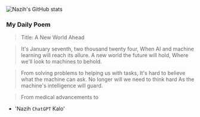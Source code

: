 
![Nazih's GitHub stats](https://github-readme-stats-eu6q8drbf-nazihkalo-cybertinolab.vercel.app/api?username=nazihkalo&show_icons=true&count_private=true&theme=dark)

### My Daily Poem
<!-- daily_poem starts -->


>Title: A New World Ahead

>It's January seventh, two thousand twenty four,
When AI and machine learning will reach its allure.
A new world the future will hold,
Where we'll look to machines to behold. 

>From solving problems to helping us with tasks,
It's hard to believe what the machine can ask.
No longer will we need to think hard
As the machine's intelligence will guard. 

>From medical advancements to
- 'Nazih `ChatGPT` Kalo'
<!-- daily_poem ends -->

